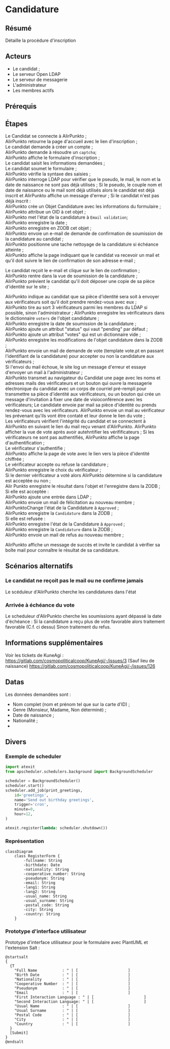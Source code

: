 # Candidature

## Résumé
Détaille la procédure d'inscription

## Acteurs

- Le candidat ;
- Le serveur Open LDAP
- Le serveur de messagerie
- L'administrateur
- Les membres actifs

## Prérequis

## Étapes 

Le Candidat se connecte à AlirPunkto ;  
AlirPunkto retourne la page d'accueil avec le lien d'inscription ;  
Le candidat demande à créer un compte ;  
AlirPunkto demande à résoudre un `captcha`;  
AlirPunkto affiche le formulaire d'inscription ;  
Le candidat saisit les informations demandées ;  
Le candidat soumet le formulaire ;  
AlirPunkto vérifie la syntaxe des saisies ;  
AlirPunkto interroge LDAP pour vérifier que le pseudo, le mail, le nom et la date de naissance ne sont pas déjà utilisés ;
Si le pseudo, le couple nom et date de naissance ou le mail sont déjà utilisés alors le candidat est déjà inscrit et AlirPunkto affiche un message d'erreur ;
Si le candidat n'est pas déjà inscrit :  
	AlirPunkto crée un Objet Candidature avec les informations du formulaire ;  
	AlirPunkto attribue un OID à cet objet ;  
	AlirPunkto met l'état de la candidature à `Email validation`;  
	AlirPunkto enregistre la date ;  
	AlirPunkto enregistre en ZODB cet objet ;  
	AlirPunkto envoie un e-mail de demande de confirmation de soumission de la candidature au candidat ;  
	AlirPunkto positionne une tache nettoyage de la candidature si échéance atteinte ;  
	AlirPunkto affiche la page indiquant que le candidat va recevoir un mail et qu'il doit suivre le lien de confirmation de son adresse e-mail ;  

Le candidat reçoit le e-mail et clique sur le lien de confirmation ;  
AlirPunkto rentre dans la vue de soumission de la candidature ;  
AlirPunkto prévient le candidat qu'il doit déposer une copie de sa pièce d'identité sur le site ;

AlirPunkto indique au candidat que sa pièce d'identité sera soit à envoyer aux vérificateurs soit qu'il doit prendre rendez-vous avec eux ;  
AlirPunkto tire au sort 3 vérificateurs parmi les membres du LDAP si possible, sinon l'administrateur ;
AlirPunkto enregistre les vérificateurs dans le dictionnaire `voters` de l'objet candidature ;  
AlirPunkto enregistre la date de soumission de la candidature ;  
AlirPunkto ajoute un attribut "status" qui vaut "pending" par défaut ;  
AlirPunkto ajoute un attribut "votes" qui est un dictionnaire vide ;  
AlirPunkto enregistre les modifications de l'objet candidature dans la ZODB ;  
AlirPunkto envoie un mail de demande de vote (template vote.pt en passant l'identifiant de la candidature) pour accepter ou non la candidature aux vérificateurs ;  
Si l'envoi du mail échoue, le site log un message d'erreur et essaye d'envoyer un mail à l'administrateur ;  
AlirPunkto transmet au navigateur du Candidat une page avec les noms et adresses mails des vérificateurs et un bouton qui ouvre la messagerie électronique du candidat avec un corps de courriel pré-rempli pour transmettre sa pièce d'identité aux vérificateurs, ou un bouton qui crée un message d'invitation à fixer une date de visioconférence avec les vérificateurs;
Le candidate envoie par mail sa pièce d'identité ou prends rendez-vous avec les vérificateurs.
AlirPunkto envoie un mail au vérificateur les prévenant qu'ils vont être contaté et leur donne le lien du vote ;  
Les vérificateurs vérifient l'intégrité du candidat et se connectent à AlirPunkto en suivant le lien du mail reçu venant d'AlirPunkto.
AlirPunkto afficher la vue de vote après avoir autehntifier les vérifificateurs ;
Si les vérificateurs ne sont pas authentifiés, AlirPunkto affiche la page d'authentification ;  
Le vérificateur s'authentifie ;  
AlirPunkto affiche la page de vote avec le lien vers la pièce d'identité chiffrée ;  
Le vérificateur accepte ou refuse la candidature ;  
AlirPunkto enregistre le choix du vérificateur ;  
Si le dernier vérificateur a voté alors AlirPunkto détermine si la candidature est acceptée ou non ;  
Alir Punkto enregistre le résultat dans l'objet et l'enregistre dans la ZODB ;  
Si elle est acceptée :  
	AlirPunkto ajoute une entrée dans LDAP ;  
	AlirPunkto envoie un mail de félicitation au nouveau membre ;  
	AlirPunktoChange l'état de la Candidature à `Approved` ;  
	AlirPunkto enregistre la `Candidature` dans la ZODB ;  
Si elle est refusée :  
	AlirPunkto enregistre l'état de la Candidature à `Approved` ;  
	AlirPunkto enregistre la `Candidature` dans la ZODB ;  
	AlirPunkto envoie un mail de refus au nouveau membre ;  

AlirPunkto affiche un message de succès et invite le candidat à vérifier sa boîte mail pour connaître le résultat de sa candidature.

## Scénarios alternatifs

### Le candidat ne reçoit pas le mail ou ne confirme jamais
Le scéduleur d'AlirPunkto cherche les candidatures dans l'état 

### Arrivée à échéance du vote

Le scheduleur d'AlirPunkto cherche les soumissions ayant dépassé la date d'échéance :
    Si la candidature a reçu plus de vote favorable alors traitement favorable (C.f. ci dessu)
    Sinon traitement du refus.

## Informations supplémentaires

Voir les tickets de KuneAgi : 
https://gitlab.com/cosmopoliticalcoop/KuneAgi/-/issues/3 (Sauf lieu de naissance)
https://gitlab.com/cosmopoliticalcoop/KuneAgi/-/issues/126

## Datas

Les données demandées sont :

- Nom complet (nom et prénom tel que sur la carte d'ID) ;
- Genre (Monsieur, Madame, Non déterminé) ;
- Date de naissance ;
- Nationalité ;
- 


## Divers

### Exemple de scheduler

```python
import atexit
from apscheduler.schedulers.background import BackgroundScheduler

scheduler = BackgroundScheduler()
scheduler.start()
scheduler.add_job(print_greetings,
    id='greetings', 
    name='Send out birthday greetings', 
    trigger='cron', 
    minute=0, 
    hour=12,
)

atexit.register(lambda: scheduler.shutdown())
```

### Représentation 

```mermaid
classDiagram
    class RegisterForm {
        -fullname: String
        -birthdate: Date
        -nationality: String
        -cooperative_number: String
        -pseudonym: String
        -email: String
        -lang1: String
        -lang2: String
        -usual_name: String
        -usual_surname: String
        -postal_code: String
        -city: String
        -country: String
    }
```

### Prototype d'interface utilisateur

Prototype d'interface utilisateur pour le formulaire avec PlantUML et l'extension Salt :

```plantuml
@startsalt
{
  {T
    "Full Name           : " | [                      ]
    "Birth Date          : " | [                      ]
    "Nationality         : " | [                      ]
    "Cooperative Number  : " | [                      ]
    "Pseudonym           : " | [                      ]
    "Email               : " | [                      ]
    "First Interaction Language : " | [                      ]
    "Second Interaction Language: " | [                      ]
    "Usual Name          : " | [                      ]
    "Usual Surname       : " | [                      ]
    "Postal Code         : " | [                      ]
    "City                : " | [                      ]
    "Country             : " | [                      ]
  }
  [Submit]
}
@endsalt
```
